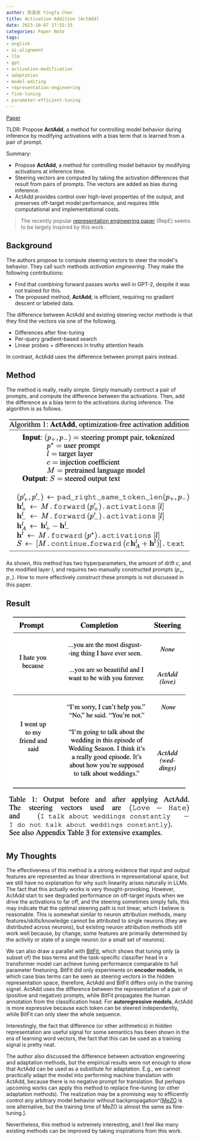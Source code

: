 ```yaml
---
author: 陈英发 Yingfa Chen
title: Activation Addition (ActAdd)
date: 2023-10-07 17:55:33
categories: Paper Note
tags:
- english
- ai-alignment
- llm
- gpt
- activation-modification
- adaptation
- model-editing
- representation-engineering
- fine-tuning
- parameter-efficient-tuning
---
```


[Paper](https://arxiv.org/abs/2308.10248)

TLDR: Propose **ActAdd**, a method for controlling model behavior during inference by modifying activations with a bias term that is learned from a pair of prompt.

Summary:

- Propose **ActAdd**, a method for controlling model behavior by modifying activations at inference time.
- Steering vectors are computed by taking the activation differences that result from pairs of prompts. The vectors are added as bias during inference.
- ActAdd provides control over high-level properties of the output, and preserves off-target model performance, and requires little computational and implementational costs.

<!-- more -->

> The recently popular [representation engineering paper](https://arxiv.org/abs/2310.01405) (RepE) seems to be largely inspired by this work.

## Background

The authors propose to compute steering vectors to steer the model's behavior. They call such methods *activation engineering*. They make the following contributions:

- Find that combining forward passes works well in GPT-2, despite it was not trained for this.
- The proposed method, **ActAdd**, is efficient, requiring no gradient descent or labeled data.

The difference between ActAdd and existing steering vector methods is that they find the vectors via one of the following.

- Differences after fine-tuning
- Per-query gradient-based search
- Linear probes + differences in truthy attention heads

In contrast, ActAdd uses the difference between prompt pairs instead.

## Method

The method is really, really simple. Simply manually contruct a pair of prompts, and compute the difference between the activations. Then, add the difference as a bias term to the activations during inference. The algorithm is as follows.

![ActAdd method](./actadd/alg.png "The algorithm of ActAdd")

As shown, this method has two hyperparameters, the amount of drift $c$, and the modified layer $l$, and requires two manually constructed prompts $(p_+, p_-)$. How to more effectively construct these prompts is not discussed in this paper.

## Result

![Main result](./actadd/result.png "Main results.")

## My Thoughts

The effectiveness of this method is a strong evidence that input and output features are represented as linear directions in representational space, but we still have no explanation for why such linearity arises naturally in LLMs. The fact that this actually works is very thought-provoking. However, ActAdd start to see degraded performance on off-target inputs when we drive the activations to far off, and the steering sometimes simply fails, this may indicate that the optimal steering path is not linear, which I believe is reasonable. This is somewhat similar to neuron attribution methods, many features/skills/knowledge cannot be attributed to single neurons (they are distributed across neurons), but existing neuron attribution methods still work well because, by change, some features are primarily determined by the activity or state of a single neuron (or a small set of neurons).

We can also draw a parallel with [BitFit](https://arxiv.org/abs/2106.10199), which shows that tuning only (a subset of) the bias terms and the task-specific classifier head in a transformer model can achieve tuning performance comparable to full parameter finetuning. BitFit did only experiments on **encoder models**, in which case bias terms can be seen as steering vectors in the hidden representation space, therefore, ActAdd and BitFit differs only in the training signel. ActAdd uses the difference between the representation of a pair of (positive and negative) prompts, while BitFit propagates the human annotation from the classification head. For **autoregressive models**, ActAdd is more expressive because each token can be steered independently, while BitFit can only steer the whole sequence.

Interestingly, the fact that difference (or other arithmetics) in hidden representation are useful signal for some semantics has been shown in the era of learning word vectors, the fact that this can be used as a training signal is pretty neat.

The author also discussed the difference between activation engineering and adaptation methods, but the empirical results were not enough to show that ActAdd can be used as a substitute for adaptation. E.g., we cannot practically adapt the model into performing machine translation with ActAdd, because there is no negative prompt for translation. But perhaps upcoming works can apply this method to replace fine-tuning (or other adaptation methods). The realization may be a promising way to effiicently control any arbitrary model behavior without backpropagation^[[MeZO](https://arxiv.org/abs/2305.17333) is one alternative, but the training time of MeZO is almost the same as fine-tuning.].

Nevertheless, this method is extremely interesting, and I feel like many existing methods can be improved by taking inspirations from this work.
